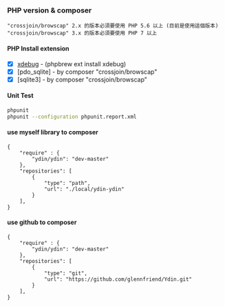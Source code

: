 ### PHP version & composer
    "crossjoin/browscap" 2.x 的版本必須要使用 PHP 5.6 以上 (目前是使用這個版本)
    "crossjoin/browscap" 3.x 的版本必須要使用 PHP 7 以上

#### PHP Install extension
- [x] [xdebug](http://xdebug.org/)  - (phpbrew ext install xdebug)
- [x] [pdo_sqlite]                  - by composer "crossjoin/browscap"
- [x] [sqlite3]                     - by composer "crossjoin/browscap"

#### Unit Test
```sh
phpunit
phpunit --configuration phpunit.report.xml
```

#### use myself library to composer
```
{
    "require" : {
        "ydin/ydin": "dev-master"
    },
    "repositories": [
        {
            "type": "path",
            "url": "./local/ydin-ydin"
        }
    ],
}
```

#### use github to composer
```
{
    "require" : {
        "ydin/ydin": "dev-master"
    },
    "repositories": [
        {
            "type": "git",
            "url": "https://github.com/glennfriend/Ydin.git"
        }
    ],
}
```
